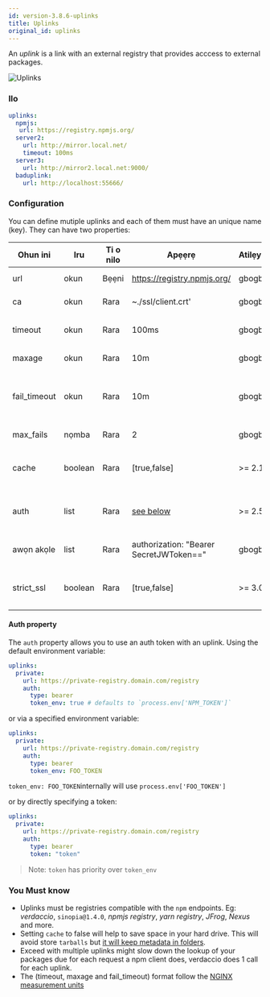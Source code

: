 ```yaml
---
id: version-3.8.6-uplinks
title: Uplinks
original_id: uplinks
---
```


An *uplink* is a link with an external registry that provides acccess to external packages.

![Uplinks](/img/uplinks.png)

### Ilo

```yaml
uplinks:
  npmjs:
   url: https://registry.npmjs.org/
  server2:
    url: http://mirror.local.net/
    timeout: 100ms
  server3:
    url: http://mirror2.local.net:9000/
  baduplink:
    url: http://localhost:55666/
```

### Configuration

You can define mutiple uplinks and each of them must have an unique name (key). They can have two properties:

| Ohun ini     | Iru     | Ti o nilo | Apẹẹrẹ                                  | Atilẹyin | Apejuwe                                                                                                                    | Atilẹwa    |
| ------------ | ------- | --------- | --------------------------------------- | -------- | -------------------------------------------------------------------------------------------------------------------------- | ---------- |
| url          | okun    | Bẹẹni     | https://registry.npmjs.org/             | gbogbo   | The registry url                                                                                                           | npmjs      |
| ca           | okun    | Rara      | ~./ssl/client.crt'                      | gbogbo   | SSL path certificate                                                                                                       | No default |
| timeout      | okun    | Rara      | 100ms                                   | gbogbo   | set new timeout for the request                                                                                            | 30s        |
| maxage       | okun    | Rara      | 10m                                     | gbogbo   | limit maximun failure request                                                                                              | 2m         |
| fail_timeout | okun    | Rara      | 10m                                     | gbogbo   | defines max time when a request becomes a failure                                                                          | 5m         |
| max_fails    | nọmba   | Rara      | 2                                       | gbogbo   | limit maximun failure request                                                                                              | 2          |
| cache        | boolean | Rara      | [true,false]                            | >= 2.1   | cache all remote tarballs in storage                                                                                       | true       |
| auth         | list    | Rara      | [see below](uplinks.md#auth-property)   | >= 2.5   | assigns the header 'Authorization' [more info](http://blog.npmjs.org/post/118393368555/deploying-with-npm-private-modules) | disabled   |
| awọn akọle   | list    | Rara      | authorization: "Bearer SecretJWToken==" | gbogbo   | list of custom headers for the uplink                                                                                      | disabled   |
| strict_ssl   | boolean | Rara      | [true,false]                            | >= 3.0   | If true, requires SSL certificates be valid.                                                                               | true       |

#### Auth property

The `auth` property allows you to use an auth token with an uplink. Using the default environment variable:

```yaml
uplinks:
  private:
    url: https://private-registry.domain.com/registry
    auth:
      type: bearer
      token_env: true # defaults to `process.env['NPM_TOKEN']`   
```

or via a specified environment variable:

```yaml
uplinks:
  private:
    url: https://private-registry.domain.com/registry
    auth:
      type: bearer
      token_env: FOO_TOKEN
```

`token_env: FOO_TOKEN`internally will use `process.env['FOO_TOKEN']`

or by directly specifying a token:

```yaml
uplinks:
  private:
    url: https://private-registry.domain.com/registry
    auth:
      type: bearer
      token: "token"
```

> Note: `token` has priority over `token_env`

### You Must know

* Uplinks must be registries compatible with the `npm` endpoints. Eg: *verdaccio*, `sinopia@1.4.0`, *npmjs registry*, *yarn registry*, *JFrog*, *Nexus* and more.
* Setting `cache` to false will help to save space in your hard drive. This will avoid store `tarballs` but [it will keep metadata in folders](https://github.com/verdaccio/verdaccio/issues/391).
* Exceed with multiple uplinks might slow down the lookup of your packages due for each request a npm client does, verdaccio does 1 call for each uplink.
* The (timeout, maxage and fail_timeout) format follow the [NGINX measurement units](http://nginx.org/en/docs/syntax.html)